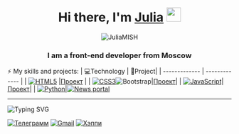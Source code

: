 <h1 align="center">Hi there, I'm <a href="https://daniilshat.ru/" target="_blank">Julia</a> 
<img src="https://github.com/blackcater/blackcater/raw/main/images/Hi.gif" height="32"/></h1>
<p align="center"> <img src="https://komarev.com/ghpvc/?username=JuliaMISH&label=Profile%20views&color=green&style=flat" alt="JuliaMISH" /> </p>
<h3 align="center"> I am a front-end developer from Moscow</h3>


⚡ My skills and projects:
| 💻Technology  | 🐥Project|
| ------------- | ------------- |
| [![HTML5](https://img.shields.io/badge/html5-%23E34F26.svg?style=for-the-badge&logo=html5&logoColor=white)](#) |[Проект](#)  |
| [![CSS3](https://img.shields.io/badge/css8-%231572B6.svg?style=for-the-badge&logo=css3&logoColor=white)](#)![Bootstrap](https://img.shields.io/badge/bootstrap-%23563D7C.svg?style=for-the-badge&logo=bootstrap&logoColor=white)|[Проект](#)|
| [![JavaScript](https://img.shields.io/badge/javascript-%23323330.svg?style=for-the-badge&logo=javascript&logoColor=%23F7DF1E)](#)|[Проект](#)|
| [![Python](https://img.shields.io/badge/python-3670A0?style=for-the-badge&logo=python&logoColor=ffdd54)](#)|[![News portal](https://img.shields.io/badge/github-%23121011.svg?style=for-the-badge&logo=github&logoColor=white)](https://github.com/JuliaMISH/News_Portal)



____







![Typing SVG](https://readme-typing-svg.herokuapp.com?color=%2336BCF7&lines=📧+You+can+contact+me:)


[![Телеграмм](https://img.shields.io/badge/Telegram-2CA5E0?style=for-the-badge&logo=telegram&logoColor=white)](https://t.me/Mishunia "пишите мне и я отвечу!") [![Gmail](https://img.shields.io/badge/Gmail-D14836?style=for-the-badge&logo=gmail&logoColor=white)](mailto:juliamish2017@gmail.com "пишите мне и я отвечу!") [![Хэппи](https://encrypted-tbn0.gstatic.com/images?q=tbn:ANd9GcR66LFVky5jphTfbS3CLJLP4AkFSUh2QmSPfg&usqp=CAU)](# "или не пишите...")

